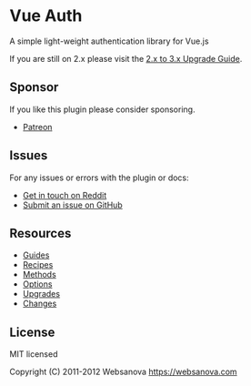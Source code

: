 # Vue Auth

A simple light-weight authentication library for Vue.js

If you are still on 2.x please visit the [2.x to 3.x Upgrade Guide](https://websanova.com/docs/vue-auth/upgrades/2x-3x).


## Sponsor

If you like this plugin please consider sponsoring.

* [Patreon](https://patreon.com/websanova)


## Issues

For any issues or errors with the plugin or docs:

* [Get in touch on Reddit](https://reddit.com/r/websanova)
* [Submit an issue on GitHub](https://github.com/websanova/vue-auth/issues)


## Resources

* [Guides](https://websanova.com/docs/vue-auth/guides)
* [Recipes](https://websanova.com/docs/vue-auth/recipes)
* [Methods](https://websanova.com/docs/vue-auth/methods)
* [Options](https://websanova.com/docs/vue-auth/options)
* [Upgrades](https://websanova.com/docs/vue-auth/upgrades)
* [Changes](https://websanova.com/docs/vue-auth/changes)


## License

MIT licensed

Copyright (C) 2011-2012 Websanova https://websanova.com